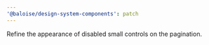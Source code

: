 ```yaml
---
'@baloise/design-system-components': patch
---
```


Refine the appearance of disabled small controls on the pagination.
